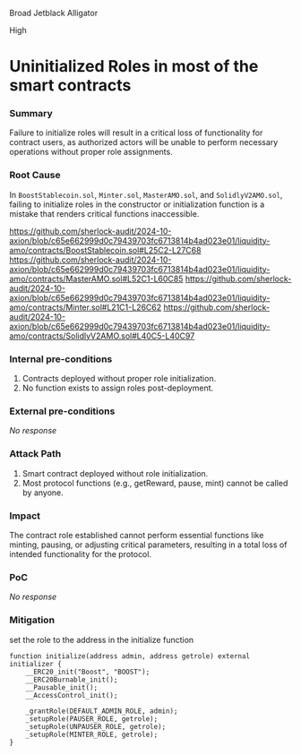 Broad Jetblack Alligator

High

# Uninitialized Roles in most of the smart contracts

### Summary

Failure to initialize roles will result in a critical loss of functionality for contract users, as authorized actors will be unable to perform necessary operations without proper role assignments.

### Root Cause

In `BoostStablecoin.sol`, `Minter.sol`, `MasterAMO.sol`, and `SolidlyV2AMO.sol`, failing to initialize roles in the constructor or initialization function is a mistake that renders critical functions inaccessible.

https://github.com/sherlock-audit/2024-10-axion/blob/c65e662999d0c79439703fc6713814b4ad023e01/liquidity-amo/contracts/BoostStablecoin.sol#L25C2-L27C68
https://github.com/sherlock-audit/2024-10-axion/blob/c65e662999d0c79439703fc6713814b4ad023e01/liquidity-amo/contracts/MasterAMO.sol#L52C1-L60C85
https://github.com/sherlock-audit/2024-10-axion/blob/c65e662999d0c79439703fc6713814b4ad023e01/liquidity-amo/contracts/Minter.sol#L21C1-L26C62
https://github.com/sherlock-audit/2024-10-axion/blob/c65e662999d0c79439703fc6713814b4ad023e01/liquidity-amo/contracts/SolidlyV2AMO.sol#L40C5-L40C97

### Internal pre-conditions

1. Contracts  deployed without proper role initialization.
2. No function exists to assign roles post-deployment.

### External pre-conditions

_No response_

### Attack Path

1. Smart contract deployed without role initialization.  
2. Most protocol functions (e.g., getReward, pause, mint) cannot be called by anyone.

### Impact

The contract role established cannot perform essential functions like minting, pausing, or adjusting critical parameters, resulting in a total loss of intended functionality for the protocol.

### PoC

_No response_

### Mitigation

set the role to the address in the initialize function
```solidity 
function initialize(address admin, address getrole) external initializer {
    __ERC20_init("Boost", "BOOST");
    __ERC20Burnable_init();
    __Pausable_init();
    __AccessControl_init();

    _grantRole(DEFAULT_ADMIN_ROLE, admin);
    _setupRole(PAUSER_ROLE, getrole);
    _setupRole(UNPAUSER_ROLE, getrole);
    _setupRole(MINTER_ROLE, getrole);
}
```